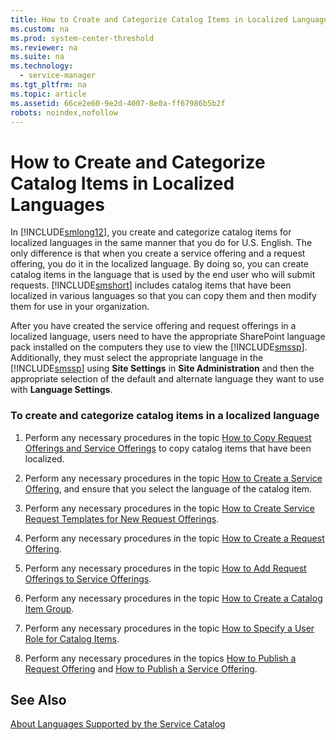 ```yaml
---
title: How to Create and Categorize Catalog Items in Localized Languages
ms.custom: na
ms.prod: system-center-threshold
ms.reviewer: na
ms.suite: na
ms.technology: 
  - service-manager
ms.tgt_pltfrm: na
ms.topic: article
ms.assetid: 66ce2e60-9e2d-4007-8e0a-ff67986b5b2f
robots: noindex,nofollow
---
```

# How to Create and Categorize Catalog Items in Localized Languages
In [!INCLUDE[smlong12](Token/smlong12_md.md)], you create and categorize catalog items for localized languages in the same manner that you do for U.S. English. The only difference is that when you create a service offering and a request offering, you do it in the localized language. By doing so, you can create catalog items in the language that is used by the end user who will submit requests. [!INCLUDE[smshort](Token/smshort_md.md)] includes catalog items that have been localized in various languages so that you can copy them and then modify them for use in your organization.

After you have created the service offering and request offerings in a localized language, users need to have the appropriate SharePoint language pack installed on the computers they use to view the [!INCLUDE[smssp](Token/smssp_md.md)]. Additionally, they must select the appropriate language in the [!INCLUDE[smssp](Token/smssp_md.md)] using **Site Settings** in **Site Administration** and then the appropriate selection of the default and alternate language they want to use with **Language Settings**.

### To create and categorize catalog items in a localized language

1.  Perform any necessary procedures in the topic [How to Copy Request Offerings and Service Offerings](How-to-Copy-Request-Offerings-and-Service-Offerings.md) to copy catalog items that have been localized.

2.  Perform any necessary procedures in the topic [How to Create a Service Offering](How-to-Create-a-Service-Offering.md), and ensure that you select the language of the catalog item.

3.  Perform any necessary procedures in the topic [How to Create Service Request Templates for New Request Offerings](How-to-Create-Service-Request-Templates-for-New-Request-Offerings.md).

4.  Perform any necessary procedures in the topic [How to Create a Request Offering](How-to-Create-a-Request-Offering.md).

5.  Perform any necessary procedures in the topic [How to Add Request Offerings to Service Offerings](How-to-Add-Request-Offerings-to-Service-Offerings.md).

6.  Perform any necessary procedures in the topic [How to Create a Catalog Item Group](How-to-Create-a-Catalog-Item-Group.md).

7.  Perform any necessary procedures in the topic [How to Specify a User Role for Catalog Items](How-to-Specify-a-User-Role-for-Catalog-Items.md).

8.  Perform any necessary procedures in the topics [How to Publish a Request Offering](How-to-Publish-a-Request-Offering.md) and [How to Publish a Service Offering](How-to-Publish-a-Service-Offering.md).

## See Also
[About Languages Supported by the Service Catalog](About-Languages-Supported-by-the-Service-Catalog.md)


